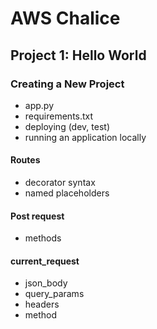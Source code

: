 # AWS Chalice

## Project 1: Hello World

### Creating a New Project

*  app.py
* requirements.txt
* deploying (dev, test)
* running an application locally

#### Routes

* decorator syntax
* named placeholders

#### Post request

* methods

#### current_request

* json_body
* query_params
* headers
* method
